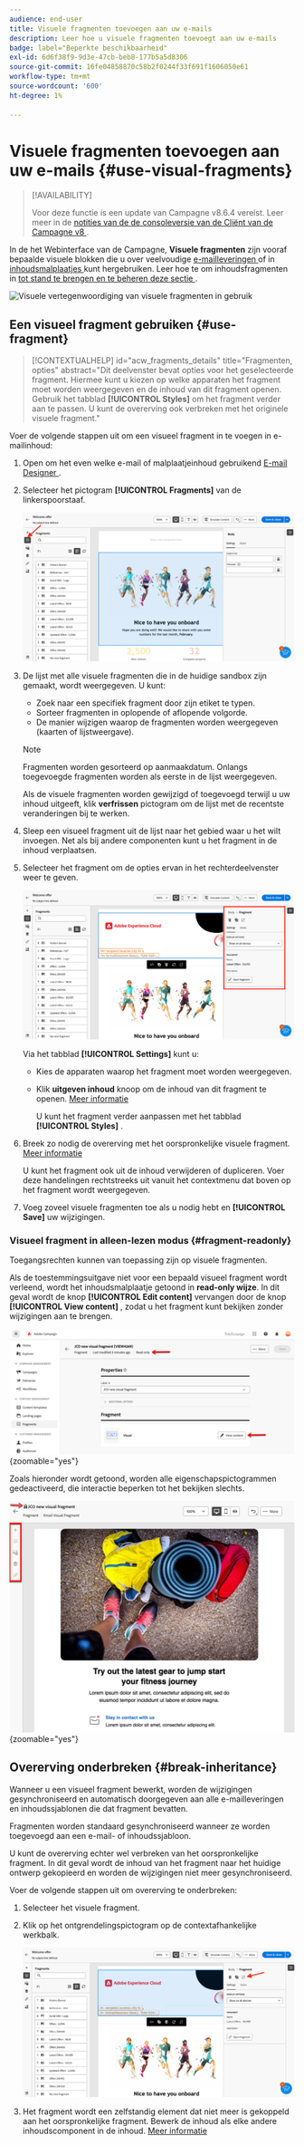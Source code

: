 ```yaml
---
audience: end-user
title: Visuele fragmenten toevoegen aan uw e-mails
description: Leer hoe u visuele fragmenten toevoegt aan uw e-mails
badge: label="Beperkte beschikbaarheid"
exl-id: 6d6f38f9-9d3e-47cb-beb8-177b5a5d8306
source-git-commit: 16fe04858870c58b2f0244f33f691f1606050e61
workflow-type: tm+mt
source-wordcount: '600'
ht-degree: 1%

---
```


# Visuele fragmenten toevoegen aan uw e-mails {#use-visual-fragments}

>[!AVAILABILITY]
>
>Voor deze functie is een update van Campagne v8.6.4 vereist. Leer meer in de [ notities van de de consoleversie van de Cliënt van de Campagne v8 ](https://experienceleague.adobe.com/en/docs/campaign/campaign-v8/releases/release-notes).

In de het Webinterface van de Campagne, **Visuele fragmenten** zijn vooraf bepaalde visuele blokken die u over veelvoudige [ e-mailleveringen ](../email/get-started-email-designer.md) of in [ inhoudsmalplaatjes ](../content/use-email-templates.md) kunt hergebruiken. Leer hoe te om inhoudsfragmenten in [ tot stand te brengen en te beheren deze sectie ](fragments.md).

![ Visuele vertegenwoordiging van visuele fragmenten in gebruik ](assets/do-not-localize/fragments.gif)

## Een visueel fragment gebruiken {#use-fragment}

>[!CONTEXTUALHELP]
>id="acw_fragments_details"
>title="Fragmenten, opties"
>abstract="Dit deelvenster bevat opties voor het geselecteerde fragment. Hiermee kunt u kiezen op welke apparaten het fragment moet worden weergegeven en de inhoud van dit fragment openen. Gebruik het tabblad **[!UICONTROL Styles]** om het fragment verder aan te passen. U kunt de overerving ook verbreken met het originele visuele fragment."

<!-- pas vu dans l'UI-->

Voer de volgende stappen uit om een visueel fragment in te voegen in e-mailinhoud:

1. Open om het even welke e-mail of malplaatjeinhoud gebruikend [ E-mail Designer ](../email/get-started-email-designer.md).

1. Selecteer het pictogram **[!UICONTROL Fragments]** van de linkerspoorstaaf.

   ![ Schermschot die het pictogram van Fragmenten in de E-mailDesigner interface tonen ](assets/fragments-in-designer.png)

1. De lijst met alle visuele fragmenten die in de huidige sandbox zijn gemaakt, wordt weergegeven. U kunt:

   * Zoek naar een specifiek fragment door zijn etiket te typen.
   * Sorteer fragmenten in oplopende of aflopende volgorde.
   * De manier wijzigen waarop de fragmenten worden weergegeven (kaarten of lijstweergave).

   >[!NOTE]
   >
   >Fragmenten worden gesorteerd op aanmaakdatum. Onlangs toegevoegde fragmenten worden als eerste in de lijst weergegeven.

   Als de visuele fragmenten worden gewijzigd of toegevoegd terwijl u uw inhoud uitgeeft, klik **verfrissen** pictogram om de lijst met de recentste veranderingen bij te werken.

1. Sleep een visueel fragment uit de lijst naar het gebied waar u het wilt invoegen. Net als bij andere componenten kunt u het fragment in de inhoud verplaatsen.

1. Selecteer het fragment om de opties ervan in het rechterdeelvenster weer te geven.

   ![ Schermschot die de fragmentopties in de juiste ruit tonen ](assets/fragment-right-pane.png)

   Via het tabblad **[!UICONTROL Settings]** kunt u:

   * Kies de apparaten waarop het fragment moet worden weergegeven.
   * Klik **uitgeven inhoud** knoop om de inhoud van dit fragment te openen. [Meer informatie](../content/fragments.md#edit-fragments)

     U kunt het fragment verder aanpassen met het tabblad **[!UICONTROL Styles]** .

1. Breek zo nodig de overerving met het oorspronkelijke visuele fragment. [Meer informatie](#break-inheritance)

   U kunt het fragment ook uit de inhoud verwijderen of dupliceren. Voer deze handelingen rechtstreeks uit vanuit het contextmenu dat boven op het fragment wordt weergegeven.

1. Voeg zoveel visuele fragmenten toe als u nodig hebt en **[!UICONTROL Save]** uw wijzigingen.

### Visueel fragment in alleen-lezen modus {#fragment-readonly}

Toegangsrechten kunnen van toepassing zijn op visuele fragmenten.

Als de toestemmingsuitgave niet voor een bepaald visueel fragment wordt verleend, wordt het inhoudsmalplaatje getoond in **read-only wijze**. In dit geval wordt de knop **[!UICONTROL Edit content]** vervangen door de knop **[!UICONTROL View content]** , zodat u het fragment kunt bekijken zonder wijzigingen aan te brengen.

![ Schermschot die een visueel fragment op read-only wijze tonen ](assets/fragment-readonly.png){zoomable="yes"}

Zoals hieronder wordt getoond, worden alle eigenschapspictogrammen gedeactiveerd, die interactie beperken tot het bekijken slechts.

![ Schermafbeelding tonend gedeactiveerde eigenschappictogrammen op read-only wijze ](assets/fragment-readonly-view.png){zoomable="yes"}

## Overerving onderbreken {#break-inheritance}

Wanneer u een visueel fragment bewerkt, worden de wijzigingen gesynchroniseerd en automatisch doorgegeven aan alle e-mailleveringen en inhoudssjablonen die dat fragment bevatten.

Fragmenten worden standaard gesynchroniseerd wanneer ze worden toegevoegd aan een e-mail- of inhoudssjabloon.

U kunt de overerving echter wel verbreken van het oorspronkelijke fragment. In dit geval wordt de inhoud van het fragment naar het huidige ontwerp gekopieerd en worden de wijzigingen niet meer gesynchroniseerd.

Voer de volgende stappen uit om overerving te onderbreken:

1. Selecteer het visuele fragment.

1. Klik op het ontgrendelingspictogram op de contextafhankelijke werkbalk.

   ![ Schermschot die het ontgrendelingspictogram tonen om overerving te breken ](assets/fragment-break-inheritance.png)

1. Het fragment wordt een zelfstandig element dat niet meer is gekoppeld aan het oorspronkelijke fragment. Bewerk de inhoud als elke andere inhoudscomponent in de inhoud. [Meer informatie](../email/content-components.md)